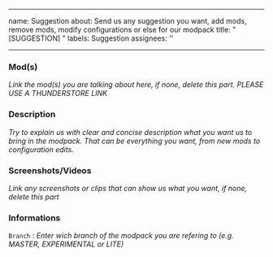 
---
name: Suggestion
about: Send us any suggestion you want, add mods, remove mods, modify configurations or else for our modpack
title: "[SUGGESTION] "
labels: Suggestion
assignees: '' 

---

### Mod(s)
*Link the mod(s) you are talking about here, if none, delete this part. PLEASE USE A THUNDERSTORE LINK*

###  Description
*Try to explain us with clear and concise description what you want us to bring in the modpack. That can be everything you want, from new mods to configuration edits.*

### Screenshots/Videos
*Link any screenshots or clips that can show us what you want, if none, delete this part*

### Informations
`Branch` : *Enter wich branch of the modpack you are refering to (e.g. MASTER, EXPERIMENTAL or LITE)*
